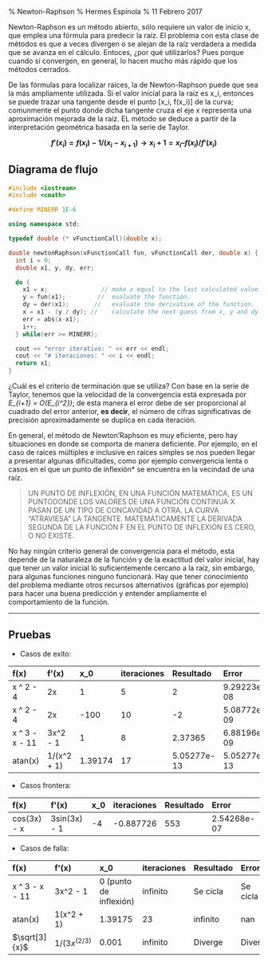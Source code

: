 % Newton-Raphson
% Hermes Espínola
% 11 Febrero 2017

Newton-Raphson es un método abierto, sólo requiere un valor de inicio x, que emplea una fórmula para predecir la raíz. El problema con esta clase de métodos es que a veces divergen o se alejan de la raíz verdadera a medida que se avanza en el cálculo. Entoces, ¿por qué utilizarlos? Pues porque cuando sí convergen, en general, lo hacen mucho más rápido que los métodos cerrados.

De las fórmulas para localizar raíces, la de Newton-Raphson puede que sea la más ampliamente utilizada. Si el valor inicial para la raíz es x_i, entonces se puede trazar una tangente desde el punto [x_i, f(x_i)] de la curva; comunmente el punto donde dicha tangente cruza el eje x representa una aproximación mejorada de la raíz. EL método se deduce a partir de la interpretación geométrica basada en la serie de Taylor.

**$$f'(x_i) = f(x_i)-1/(x_i-x_{i+1}) \rightarrow x_i+1 = x_i – f(x_i)/f'(x_i)$$**

## Diagrama de flujo

<!-- ![diagrama de Newton-Raphson](/../screenshots/newton-raphson-diagrama.png) -->

```cpp
#include <iostream>
#include <cmath>

#define MINERR 1E-6

using namespace std;

typedef double (* vFunctionCall)(double x);

double newtonRaphson(vFunctionCall fun, vFunctionCall der, double x) {
  int i = 0;
  double x1, y, dy, err;

  do {
    x1 = x;               // make x equal to the last calculated value.
    y = fun(x1);         //  evaluate the function.
    dy = der(x1);       //   evaluate the derivative of the function.
    x = x1 - (y / dy); //    calculate the next guess from x, y and dy.
    err = abs(x-x1);
    i++;
  } while(err >= MINERR);

  cout << "error iterativo: " << err << endl;
  cout << "# iteraciones: " << i << endl;
  return x1;
}
```

¿Cuál es el criterio de terminación que se utiliza? Con base en la serie de Taylor, tenemos que la velocidad de la convergencia está expresada por *E_{i+1} = O(E_{i^2})*; de esta manera el error debe de ser proporcional al cuadrado del error anterior, **es decir**, el número de cifras significativas de precisión aproximadamente se duplica en cada iteración.

En general, el método de Newton’Raphson es muy eficiente, pero hay situaciones en donde se comporta de manera deficiente. Por ejemplo, en el caso de raíces múltiples e inclusive en raíces simples se nos pueden llegar a presentar algunas dificultades, como por ejemplo convergencia lenta o casos en el que un punto de inflexión* se encuentra en la vecindad de una raíz.

> UN PUNTO DE INFLEXIÓN, EN UNA FUNCIÓN MATEMÁTICA, ES UN PUNTODONDE LOS VALORES DE UNA FUNCIÓN CONTINUA X PASAN DE UN TIPO DE CONCAVIDAD A OTRA. LA CURVA “ATRAVIESA” LA TANGENTE. MATEMÁTICAMENTE LA DERIVADA SEGUNDA DE LA FUNCIÓN F EN EL PUNTO DE INFLEXIÓN ES CERO, O NO EXISTE.

No hay ningún criterio general de convergencia para el método, esta depende de la naturaleza de la función y de la exactitud del valor inicial, hay que tener un valor inicial lo suficientemente cercano a la raíz, sin embargo, para algunas funciones ninguno funcionará. Hay que tener conocimiento del problema mediante otros recursos alternativos (gráficas por ejemplo) para hacer una buena predicción y entender ampliamente el comportamiento de la función.

---

## Pruebas

- Casos de exito:

| f(x) | f'(x) | x_0 | iteraciones | Resultado |  Error |
| :------------- |:------ | :---- | :------------- | :----- | :--- |
| x ^ 2 - 4 | 2x | 1 | 5 | 2 | 9.29223e-08 |
| x ^ 2 - 4 | 2x | -100 | 10 | -2 | 5.08772e-09 |
| x ^ 3 - x - 11 | 3x^2 - 1 | 1 | 8 | 2.37365  | 6.88196e-09 |
| atan(x) | 1/(x^2 + 1) | 1.39174 | 17 | 5.05277e-13 | 5.05277e-13 |

- Casos frontera:

| f(x) | f'(x) | x_0 | iteraciones | Resultado |  Error |
| :------------- |:------ | :---- | :------------- | :----- | :--- |
| cos(3x) - x | 3sin(3x) - 1 | -4 | -0.887726 | 553 | 2.54268e-07 |

- Casos de falla:

| f(x) | f'(x) | x_0 | iteraciones | Resultado |  Error |
| :------------- |:------ | :---- | :------------- | :----- | :--- |
| x ^ 3 - x - 11 | 3x^2 - 1 | 0 (punto de inflexión) | infinito | Se cicla | Se cicla |
| atan(x) | 1(x^2 + 1) | 1.39175 | 23 | infinito | nan |
| $\sqrt[3]{x}$ | $1/(3x^(2/3)$ | 0.001 | infinito | Diverge | Diverge |
